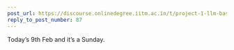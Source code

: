 ```yaml
---
post_url: https://discourse.onlinedegree.iitm.ac.in/t/project-1-llm-based-automation-agent-discussion-thread-tds-jan-2025/164277/88
reply_to_post_number: 87
---
```

Today’s 9th Feb and it’s a Sunday.
